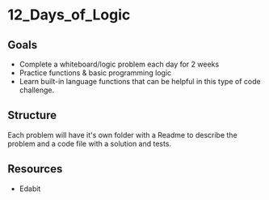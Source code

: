 # 12_Days_of_Logic

## Goals

* Complete a whiteboard/logic problem each day for 2 weeks
* Practice functions & basic programming logic
* Learn built-in language functions that can be helpful in this type of code challenge.

## Structure
Each problem will have it's own folder with a Readme to describe the problem and a code file with a solution and tests.

## Resources
* Edabit
